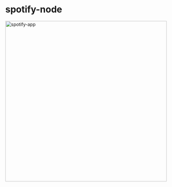 # spotify-node

<img src="https://i.pinimg.com/originals/ec/d2/46/ecd246a36316edbe5eddb0f2bb5da58b.gif" alt="spotify-app" width="100%" height="500px" />
